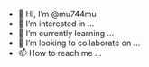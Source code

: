 - 👋 Hi, I’m @mu744mu
- 👀 I’m interested in ...
- 🌱 I’m currently learning ...
- 💞️ I’m looking to collaborate on ...
- 📫 How to reach me ...

<!---
mu744mu/mu744mu is a ✨ special ✨ repository because its `README.md` (this file) appears on your GitHub profile.
You can click the Preview link to take a look at your changes.
--->
